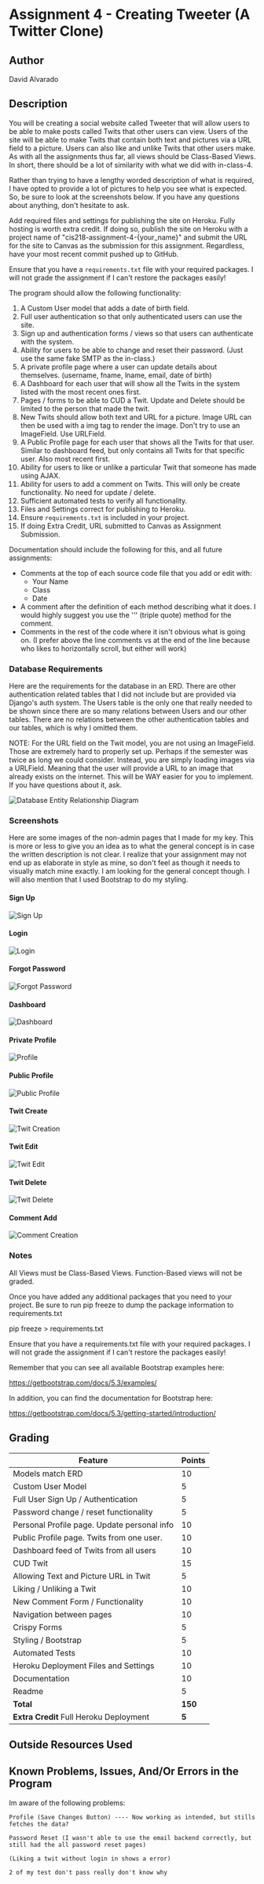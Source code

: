 # Assignment 4 - Creating Tweeter (A Twitter Clone)

## Author

David Alvarado

## Description

You will be creating a social website called Tweeter that will allow users to
be able to make posts called Twits that other users can view.
Users of the site will be able to make Twits that contain both text and
pictures via a URL field to a picture. Users can also like and unlike Twits that
other users make. As with all the assignments thus far, all views should be Class-Based Views.
In short, there should be a lot of similarity with what we did with in-class-4.

Rather than trying to have a lengthy worded description of what is required, I have opted to provide
a lot of pictures to help you see what is expected. So, be sure to look at the screenshots below.
If you have any questions about anything, don't hesitate to ask.

Add required files and settings for publishing the site on Heroku. Fully hosting is worth extra credit. If doing so, publish the site on Heroku with a project name of "cis218-assignment-4-{your_name}" and submit the URL for the site to Canvas as the submission for this assignment. Regardless, have your most recent commit pushed up to GitHub.

Ensure that you have a `requirements.txt` file with your required packages. I will not grade the assignment if I can't restore the packages easily!

The program should allow the following functionality:

1. A Custom User model that adds a date of birth field.
2. Full user authentication so that only authenticated users can use the site.
3. Sign up and authentication forms / views so that users can authenticate with the system.
4. Ability for users to be able to change and reset their password. (Just use the same fake SMTP as the in-class.)
5. A private profile page where a user can update details about themselves. (username, fname, lname, email, date of birth)
6. A Dashboard for each user that will show all the Twits in the system listed with the most recent ones first.
7. Pages / forms to be able to CUD a Twit. Update and Delete should be limited to the person that made the twit.
8. New Twits should allow both text and URL for a picture. Image URL can then be used with a img tag to render the image. Don't try to use an ImageField. Use URLField.
9. A Public Profile page for each user that shows all the Twits for that user. Similar to dashboard feed, but only contains all Twits for that specific user. Also most recent first.
10. Ability for users to like or unlike a particular Twit that someone has made using AJAX.
11. Ability for users to add a comment on Twits. This will only be create functionality. No need for update / delete.
12. Sufficient automated tests to verify all functionality.
13. Files and Settings correct for publishing to Heroku.
14. Ensure `requirements.txt` is included in your project.
15. If doing Extra Credit, URL submitted to Canvas as Assignment Submission.


Documentation should include the following for this, and all future assignments:
* Comments at the top of each source code file that you add or edit with:
  * Your Name
  * Class
  * Date
* A comment after the definition of each method describing what it does. I would highly suggest you use the ''' (triple quote) method for the comment.
* Comments in the rest of the code where it isn't obvious what is going on. (I prefer above the line comments vs at the end of the line because who likes to horizontally scroll, but either will work)

### Database Requirements
Here are the requirements for the database in an ERD. There are other authentication related tables that I did not include but are provided via Django's auth system. The Users table is the only one that really needed to be shown since there are so many relations between Users and our other tables. There are no relations between the other authentication tables and our tables, which is why I omitted them.

NOTE: For the URL field on the Twit model, you are not using an ImageField. Those are extremely hard to properly set up. Perhaps if the semester was twice as long we could consider. Instead, you are simply loading images via a URLField. Meaning that the user will provide a URL to an image that already exists on the internet. This will be WAY easier for you to implement. If you have questions about it, ask.

![Database Entity Relationship Diagram](https://barnesbrothers.net/cis218/assignment_images/assignment_4/cis218_assignment_4_erd.png "Database Entity Relationship Diagram")

### Screenshots

Here are some images of the non-admin pages that I made for my key. This is more or less to give you an idea as to what the general concept is in case the written description is not clear. I realize that your assignment may not end up as elaborate in style as mine, so don't feel as though it needs to visually match mine exactly. I am looking for the general concept though. I will also mention that I used Bootstrap to do my styling.

#### Sign Up
![Sign Up](https://barnesbrothers.net/cis218/assignment_images/assignment_4/cis218_assignment_4_screenshot_sign_up.png "Sign Up")

#### Login
![Login](https://barnesbrothers.net/cis218/assignment_images/assignment_4/cis218_assignment_4_screenshot_login.png "Login")

#### Forgot Password
![Forgot Password](https://barnesbrothers.net/cis218/assignment_images/assignment_4/cis218_assignment_4_screenshot_forgot_password.png "Forgot Password")

#### Dashboard
![Dashboard](https://barnesbrothers.net/cis218/assignment_images/assignment_4/cis218_assignment_4_screenshot_feed.png "Dashboard")

#### Private Profile
![Profile](https://barnesbrothers.net/cis218/assignment_images/assignment_4/cis218_assignment_4_screenshot_personal_profile.png "Profile")

#### Public Profile
![Public Profile](https://barnesbrothers.net/cis218/assignment_images/assignment_4/cis218_assignment_4_screenshot_public_profile.png "Public Profile")

#### Twit Create
![Twit Creation](https://barnesbrothers.net/cis218/assignment_images/assignment_4/cis218_assignment_4_screenshot_twit_add.png "Twit Creation")

#### Twit Edit
![Twit Edit](https://barnesbrothers.net/cis218/assignment_images/assignment_4/cis218_assignment_4_screenshot_twit_edit.png "Twit Update")

#### Twit Delete
![Twit Delete](https://barnesbrothers.net/cis218/assignment_images/assignment_4/cis218_assignment_4_screenshot_twit_delete.png "Twit Delete")

#### Comment Add
![Comment Creation](https://barnesbrothers.net/cis218/assignment_images/assignment_4/cis218_assignment_4_screenshot_twit_comment_add.png "Comment Creation")


### Notes
All Views must be Class-Based Views. Function-Based views will not be graded.

Once you have added any additional packages that you need to your project. Be sure to run pip freeze to dump the package information to requirements.txt

  pip freeze > requirements.txt

Ensure that you have a requirements.txt file with your required packages. I will not grade the assignment if I can't restore the packages easily!

Remember that you can see all available Bootstrap examples here:

https://getbootstrap.com/docs/5.3/examples/

In addition, you can find the documentation for Bootstrap here:

https://getbootstrap.com/docs/5.3/getting-started/introduction/

## Grading
| Feature                                     | Points |
|---------------------------------------------|--------|
| Models match ERD                            |    10  |
| Custom User Model                           |     5  |
| Full User Sign Up / Authentication          |     5  |
| Password change / reset functionality       |     5  |
| Personal Profile page. Update personal info |    10  |
| Public Profile page. Twits from one user.   |    10  |
| Dashboard feed of Twits from all users      |    10  |
| CUD Twit                                    |    15  |
| Allowing Text and Picture URL in Twit       |     5  |
| Liking / Unliking a Twit                    |    10  |
| New Comment Form / Functionality            |    10  |
| Navigation between pages                    |    10  |
| Crispy Forms                                |     5  |
| Styling / Bootstrap                         |     5  |
| Automated Tests                             |    10  |
| Heroku Deployment Files and Settings        |    10  |
| Documentation                               |    10  |
| Readme                                      |     5  |
| **Total**                                   | **150**|
| **Extra Credit** Full Heroku Deployment     |   **5**|

## Outside Resources Used



## Known Problems, Issues, And/Or Errors in the Program

Im aware of the following problems:

    Profile (Save Changes Button) ---- Now working as intended, but stills fetches the data?

    Password Reset (I wasn't able to use the email backend correctly, but still had the all password reset pages)

    (Liking a twit without login in shows a error)

    2 of my test don't pass really don't know why